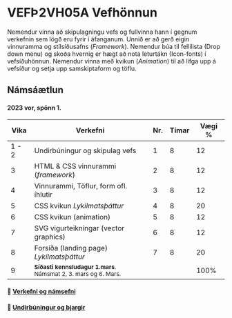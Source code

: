 # VEFÞ2VH05A Vefhönnun

Nemendur vinna að skipulagningu vefs og fullvinna hann í gegnum verkefnin sem lögð eru fyrir í áfanganum. Unnið er að gerð eigin vinnuramma og stílsíðusafns (_Framework_). Nemendur búa til fellilista (Drop down menu) og skoða hvernig er hægt að nota leturtákn (Icon-fonts) í vefsíðuhönnun. Nemendur vinna með kvikun (_Animation_) til að lífga upp á vefsíður og setja upp samskiptaform og töflu. 

## Námsáætlun

#### 2023 vor, spönn 1. 

| Vika  | Verkefni  | Nr. | Tímar | Vægi % |
|---|---|---|---|---|
| 1 - 2  | Undirbúningur og skipulag vefs  | 1  | 8 | 12 |
| 3  | HTML & CSS vinnurammi (_framework_)  | 2 | 8  | 12 |
| 4  | Vinnurammi, Töflur, form ofl. íhlutir | 3  | 8 | 12 |
| 5  | CSS kvikun _Lykilmatsþáttur_ | 4  | 8  | 20 |
| 6  | CSS kvikun (animation) | 5  | 8 | 12  |
| 7  | SVG vigurteikningar (vector graphics)| 6  | 8 | 12 |
| 8  | Forsíða (landing page) _Lykilmatsþáttur_ | 7 | 8 | 20 |
| 9  | <sub>**Síðasti  kennsludagur 1.mars**. <br> Námsmat 2, 3. mars og 6. Mars.</sub> |  |  | 100%  |

#### 🧙 [Verkefni og námsefni](https://github.com/vefhonnun/23-Verkefni-s1/)
#### 👋 [Undirbúningur og bjargir](https://github.com/vefhonnun/23-Verkefni-s1/wiki)


